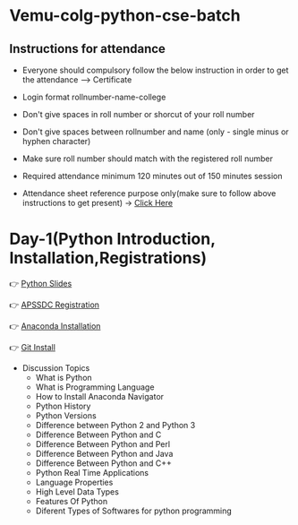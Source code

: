 # Vemu-colg-python-cse-batch


## Instructions for attendance

- Everyone should compulsory follow the below instruction in order to get the attendance --> Certificate

- Login format rollnumber-name-college
- Don't give spaces in roll number or shorcut of your roll number
- Don't give spaces between rollnumber and name (only - single minus or hyphen character)
- Make sure roll number should match with the registered roll number
- Required attendance minimum 120 minutes out of 150 minutes session
- Attendance sheet reference purpose only(make sure to follow above instructions to get present) → [Click Here]()


# Day-1(Python Introduction, Installation,Registrations)

:point_right: [Python Slides](https://github.com/AP-Skill-Development-Corporation/Vemu-colg-python-cse-batch/blob/main/Programming_Using_Python_Slides%20(1).pdf)

:point_right: [APSSDC Registration](http://engineering.apssdc.in/register/)

:point_right: [Anaconda Installation](https://www.anaconda.com/products/individual) 

:point_right: [Git Install](https://git-scm.com/downloads) 
    
- Discussion Topics
    - What is Python
    - What is Programming Language
    - How to Install Anaconda Navigator
    - Python History
    - Python Versions
    - Difference between Python 2 and Python 3
    - Difference Between Python and C
    - Difference Between Python and Perl
    - Difference Between Python and Java
    - Difference Between Python and C++
    - Python Real Time Applications
    - Language Properties
    - High Level Data Types
    - Features Of Python
    - Diferent Types of Softwares for python programming 
